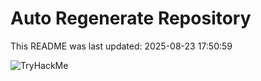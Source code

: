 # Auto Regenerate Repository

This README was last updated: 2025-08-23 17:50:59

 ![TryHackMe](https://tryhackme.com/badge/533634)